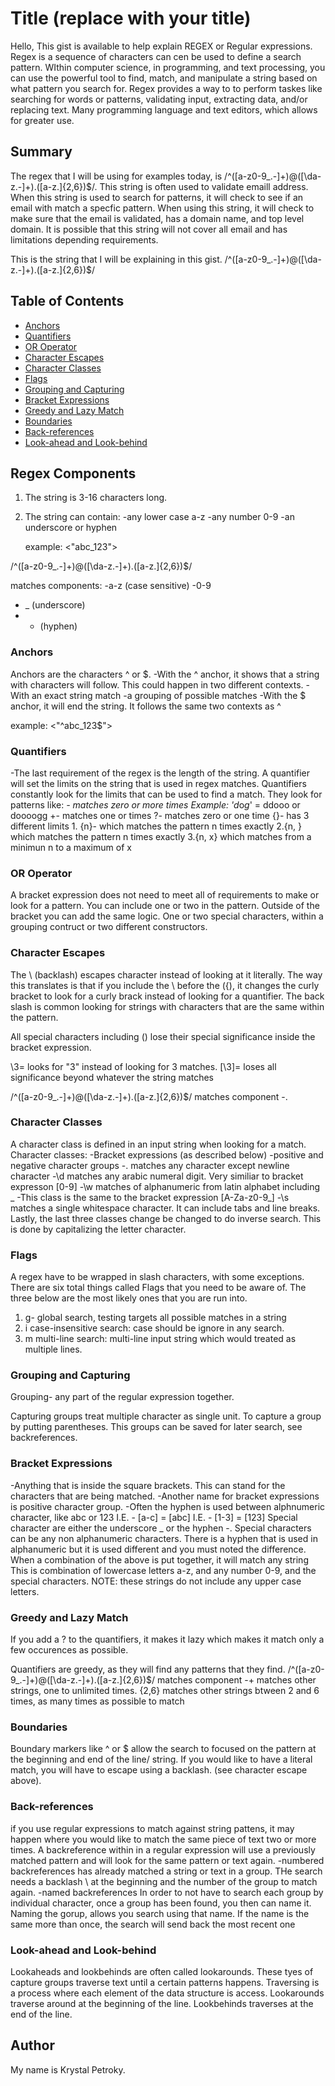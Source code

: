 # Title (replace with your title)

Hello,
This gist is available to help explain REGEX or Regular expressions. Regex is a sequence of characters can cen be used to define a search pattern. WIthin computer science, in programming, and text processing, you can use the powerful tool to find, match, and manipulate a string based on what pattern you search for.  Regex provides a way to to perform taskes like searching for words or patterns, validating input, extracting data, and/or replacing text. Many programming language and text editors, which allows for greater use.


## Summary

The regex that I will be using for examples today, is /^([a-z0-9_\.-]+)@([\da-z\.-]+)\.([a-z\.]{2,6})$/. This string is often used to validate emaill address. When this string is used to search for patterns, it will check to see if an email with match a specfic pattern. When using this string, it will check to make sure that the email is validated, has a domain name, and top level domain. It is possible that this string will not cover all email and has limitations depending requirements. 

This is the string that I will be explaining in this gist. 
/^([a-z0-9_\.-]+)@([\da-z\.-]+)\.([a-z\.]{2,6})$/

## Table of Contents

- [Anchors](#anchors)
- [Quantifiers](#quantifiers)
- [OR Operator](#or-operator)
- [Character Escapes](#character-escapes)
- [Character Classes](#character-classes)
- [Flags](#flags)
- [Grouping and Capturing](#grouping-and-capturing)
- [Bracket Expressions](#bracket-expressions)
- [Greedy and Lazy Match](#greedy-and-lazy-match)
- [Boundaries](#boundaries)
- [Back-references](#back-references)
- [Look-ahead and Look-behind](#look-ahead-and-look-behind)

## Regex Components
1. The string is 3-16 characters long.
2. The string can contain:
    -any lower case a-z
    -any number 0-9
    -an underscore or hyphen

    example: <"abc_123">

/^([a-z0-9_\.-]+)@([\da-z\.-]+)\.([a-z\.]{2,6})$/

matches components: 
-a-z (case sensitive)
-0-9 
- _ (underscore)
- - (hyphen)

### Anchors
Anchors are the characters ^ or $.
-With the ^ anchor, it shows that a string with characters will follow. This could happen in two different contexts.
    -With an exact string match
    -a grouping of possible matches
-With the $ anchor, it will end the string. It follows the same two contexts as ^

example: <"^abc_123$">

### Quantifiers
-The last requirement of the regex is the length of the string. A quantifier will set the limits on the string that is used in regex matches. Quantifiers constantly look for the limits that can be used to find a match. 
    They look for patterns like:
    *- matches zero or more times
Example: 'd*o*g*' = ddooo or doooogg
    +- matches one or times
    ?- matches zero or one time
    {}- has 3 different limits
        1. {n}- which matches the pattern n times exactly
        2.{n, } which matches the pattern n times exactly
        3.{n, x} which matches from a minimun n to a maximum of x


### OR Operator
A bracket expression does not need to meet all of requirements to make or look for a pattern. You can include one or two in the pattern.
Outside of the bracket you can add the same logic. One or two special characters, within a grouping contruct or two different constructors.
### Character Escapes 
The \ (backlash) escapes character instead of looking at it literally. The way this translates is that if you include the \ before the ({), it changes the curly bracket to look for a curly brack instead of looking for a quantifier. The back slash is common looking for strings with characters that are the same within the pattern.

All special characters including (\) lose their special significance inside the bracket expression. 

\3= looks for "3" instead of looking for 3 matches.
[\3]= loses all significance beyond whatever the string matches 

/^([a-z0-9_\.-]+)@([\da-z\.-]+)\.([a-z\.]{2,6})$/
 matches component
 -\.
 
### Character Classes
A character class is defined in an input string when looking for a match. 
    Character classes:
        -Bracket expressions (as described below)
        -positive and negative character groups
        -. matches any character except newline character
        -\d matches any arabic numeral digit. Very similiar to bracket expresson [0-9] 
        -\w matches of alphanumeric from latin alphabet including _ -This class is the same to the bracket expression [A-Za-z0-9_]
        -\s matches a single whitespace character. It can include tabs and line breaks.  
        Lastly, the last three classes change be changed to do inverse search. This is done by capitalizing the letter character. 


### Flags
A regex have to be wrapped in slash characters, with some exceptions. There are six total things called Flags that you need to be aware of. The three below are the most likely ones that you are run into.
1. g- global search, testing targets all possible matches in a string
2. i case-insensitive search: case should be ignore in any search. 
3. m multi-line search: multi-line input string which would treated as multiple lines.

### Grouping and Capturing
Grouping- any part of the regular expression together.

Capturing groups treat multiple character as single unit. To capture a group by putting parentheses. This groups can be saved for later search, see backreferences.

### Bracket Expressions
-Anything that is inside the square brackets. This can stand for the characters that are being matched. 
-Another name for bracket expressions is positive character group.
-Often the hyphen is used between alphnumeric character, like abc or 123
    I.E. - [a-c] = [abc]
    I.E. - [1-3] = [123]
 Special character are either the underscore _ or the hyphen -. Special characters can be any non alphanumeric characters. There is a hyphen that is used in alphanumeric but it is used different and you must noted the difference. 
 When a combination of the above is put together, it will match any string This is combination of lowercase letters a-z, and any number 0-9, and the special characters.
 NOTE: these strings do not include any upper case letters.      
### Greedy and Lazy Match

If you add a ? to the quantifiers, it makes it lazy which makes it match only a few occurences as possible.          

Quantifiers are greedy, as they will find any patterns that they find. 
/^([a-z0-9_\.-]+)@([\da-z\.-]+)\.([a-z\.]{2,6})$/
matches component
-+ matches other strings, one to unlimited times.
{2,6} matches other strings btween 2 and 6 times, as many times as possible to match
 
### Boundaries
Boundary markers like ^ or $ allow the search to focused on the pattern at the beginning and end of the line/ string. If you would like to have a literal match, you will have to escape using a backlash. (see character escape above).

### Back-references
if you use regular expressions to match against string pattens, it may happen where you would like to match the same piece of text two or more times. 
A backreference within in a regular expression will use a previously matched pattern and will look for the same pattern or text again. 
    -numbered backreferences
        has already matched a string or text in a group. THe search needs a backlash \ at the beginning and the number of the group to match again.
    -named backreferences
        In order to not have to search each group by individual character, once a group has been found, you then can name it. Naming the gorup, allows you search using that name. If the name is the same more than once, the search will send back the most recent one 
### Look-ahead and Look-behind
Lookaheads and lookbehinds are often called lookarounds. These tyes of capture groups traverse text until a certain patterns happens.
Traversing is a process where each element of the data structure is access. Lookarounds traverse around at the beginning of the line. Lookbehinds traverses at the end of the line. 
## Author

My name is Krystal Petroky. 
